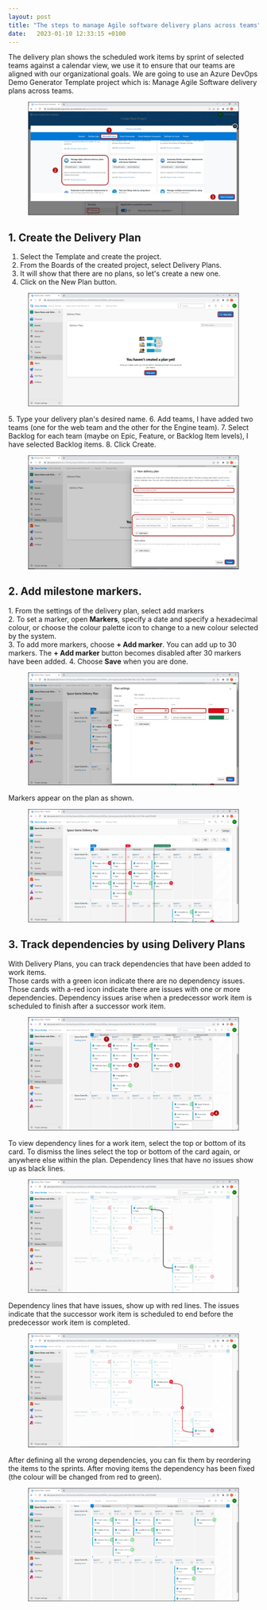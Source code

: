 ```yaml
---
layout: post
title: "The steps to manage Agile software delivery plans across teams"
date:   2023-01-10 12:33:15 +0100
---
```


The delivery plan shows the scheduled work items by sprint of selected
teams against a calendar view, we use it to ensure that our teams are
aligned with our organizational goals.
We are going to use an Azure DevOps Demo Generator Template project
which is: Manage Agile Software delivery plans across teams.


<figure class="wp-block-image size-large">
<img
src="/assets/images/2023/03/3-select-template-1024x550.png"
class="wp-image-10709" />
</figure>

## 1. **Create the Delivery Plan**

1. Select the Template and create the project.
2. From the Boards of the created project, select Delivery Plans.
3. It will show that there are no plans, so let\'s create a new one.
4. Click on the New Plan button.

<figure class="wp-block-image size-large">
<img
src="/assets/images/2023/03/7-new-plan-1024x551.png"
class="wp-image-10710" />
</figure>

5\. Type your delivery plan\'s desired name.
6. Add teams, I have added two teams (one for the web team and the other
for the Engine team).
7. Select Backlog for each team (maybe on Epic, Feature, or Backlog Item
levels), I have selected Backlog items.
8. Click Create.

<figure class="wp-block-image size-large">
<img
src="/assets/images/2023/03/8-delivery-plan-configs-1024x553.png"
class="wp-image-10711" />
</figure>

## **2. Add milestone markers.**

1\. From the settings of the delivery plan, select add markers\
2. To set a marker, open **Markers**, specify a date and specify a
hexadecimal colour, or choose the colour palette icon to change to a new
colour selected by the system.\
3. To add more markers, choose **+ Add marker**. You can add up to 30
markers. The **+ Add marker** button becomes disabled after 30 markers
have been added.
4. Choose **Save** when you are done.

<figure class="wp-block-image size-large">
<img
src="/assets/images/2023/03/12-markers-added-1024x549.png"
class="wp-image-10712" />
</figure>

Markers appear on the plan as shown.

<figure class="wp-block-image size-large">
<img
src="/assets/images/2023/03/13-marker-added-1024x550.png"
class="wp-image-10713" />
</figure>

## 3. Track dependencies by using Delivery Plans

With Delivery Plans, you can track dependencies that have been added to
work items.\
Those cards with a green icon indicate there are no dependency issues.\
Those cards with a-red icon indicate there are issues with one or more
dependencies.
Dependency issues arise when a predecessor work item is scheduled to
finish after a successor work item.

<figure class="wp-block-image size-large">
<img
src="/assets/images/2023/03/16-four-depend-1024x551.png"
class="wp-image-10716" />
</figure>

To view dependency lines for a work item, select the top or bottom of
its card.
To dismiss the lines select the top or bottom of the card again, or
anywhere else within the plan.
Dependency lines that have no issues show up as black lines.

<figure class="wp-block-image size-large">
<img
src="/assets/images/2023/03/19-green-arrow-direction-1024x550.png"
class="wp-image-10717" />
</figure>

Dependency lines that have issues, show up with red lines.
The issues indicate that the successor work item is scheduled to end
before the predecessor work item is completed.

<figure class="wp-block-image size-large">
<img
src="/assets/images/2023/03/18-red-arrow-direction-1024x553.png"
class="wp-image-10718" />
</figure>

After defining all the wrong dependencies, you can fix them by
reordering the items to the sprints.
After moving items the dependency has been fixed (the colour will be
changed from red to green).

<figure class="wp-block-image size-large">
<img
src="/assets/images/2023/03/22-all-are-green-1024x551.png"
class="wp-image-10719" />
</figure>

